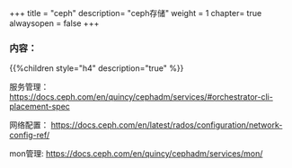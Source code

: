 +++
title = "ceph"
description= "ceph存储"
weight = 1
chapter= true
alwaysopen = false
+++

### 内容：

{{%children style="h4" description="true" %}}


服务管理： https://docs.ceph.com/en/quincy/cephadm/services/#orchestrator-cli-placement-spec

网络配置： https://docs.ceph.com/en/latest/rados/configuration/network-config-ref/

mon管理: https://docs.ceph.com/en/quincy/cephadm/services/mon/ 